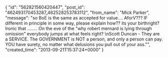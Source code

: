  {
   "id": "562821560420447",
   "post_id": "462493170453287_462528253783112",
   "from_name": "Mick Parker",
   "message": "so BoE is the same as accepted for value.... AforV??? IF different in principle in some way, please explain how?? its your birthright? Ironic that ........ On the eve of the \"why robert mernard is lying through omission\" everybody jumps at what feels right? \nScott Duncan -  They are a SERVICE. The GOVERNMENT is NOT a person, and only a person can pay. YOU have surety, no matter what delusions you pull out of your ass.\"",
   "created_time": "2013-09-21T15:37:24+0000"
 }
